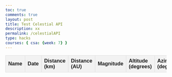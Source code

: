 ```yaml
---
toc: true
comments: true
layout: post
title: Test Celestial API
description: xx
permalink: /celestialAPI
type: hacks
courses: { csa: {week: 7} }
---
```


<html>
<head>
  <title>Fetch Request Data Display</title>
  <style>
    body {
      font-family: Arial, sans-serif;
    }

    table {
      width: 100%;
      border-collapse: collapse;
      margin-bottom: 20px;
    }

    th, td {
      border: 1px solid #dddddd;
      padding: 8px;
      text-align: left;
    }

    th {
      background-color: #f2f2f2;
    }

    th, td {
      width: 10%;
    }
  </style>
</head>
<body>

<table>
  <thead>
    <tr>
      <th>Name</th>
      <th>Date</th>
      <th>Distance (km)</th>
      <th>Distance (AU)</th>
      <th>Magnitude</th>
      <th>Altitude (degrees)</th>
      <th>Azimuth (degrees)</th>
      <th>Constellation</th>
      <th>Right Ascension</th>
      <th>Declination</th>
    </tr>
  </thead>
  <tbody id="table-body"></tbody>
</table>

<script>
  async function makeRequest() {
    const url = 'https://astronomy.p.rapidapi.com/api/v2/bodies/positions?latitude=33.775867&longitude=-84.39733&from_date=2017-12-20&to_date=2017-12-21&elevation=166&time=12%3A00%3A00';
    const options = {
      method: 'GET',
      headers: {
        'X-RapidAPI-Key': '8401db6433msh3a46dd5bf23ad2ep19a280jsn48536a994246',
        'X-RapidAPI-Host': 'astronomy.p.rapidapi.com'
      }
    };

    try {
      const response = await fetch(url, options);
      const data = await response.json();

      const tableBody = document.getElementById('table-body');
      data.data.table.rows.forEach(row => {
        const cell = row.cells[0]; // We'll just use the first cell for simplicity
        const position = cell.position.horizontal;

        const newRow = tableBody.insertRow();
        newRow.insertCell(0).innerText = cell.name;
        newRow.insertCell(1).innerText = cell.date;
        newRow.insertCell(2).innerText = cell.distance.fromEarth.km;
        newRow.insertCell(3).innerText = cell.distance.fromEarth.au;
        newRow.insertCell(4).innerText = cell.extraInfo.magnitude;
        newRow.insertCell(5).innerText = position.altitude.degrees;
        newRow.insertCell(6).innerText = position.azimuth.degrees;
        newRow.insertCell(7).innerText = cell.position.constellation.name;
        newRow.insertCell(8).innerText = cell.position.equatorial.rightAscension.string;
        newRow.insertCell(9).innerText = cell.position.equatorial.declination.string;
      });
    } catch (error) {
      console.error(error);
    }
  }

  // Call the function to make the request and display the data in the table
  makeRequest();
</script>

</body>
</html>